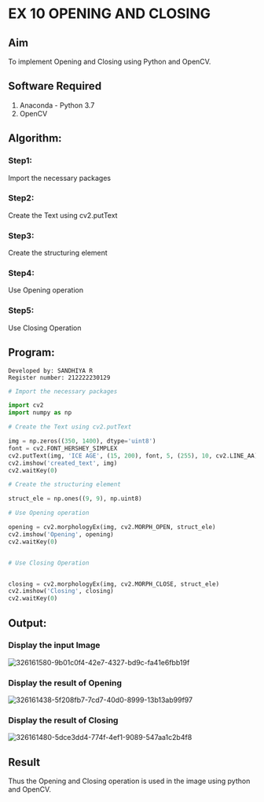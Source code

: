 # EX 10 OPENING AND CLOSING
## Aim
To implement Opening and Closing using Python and OpenCV.

## Software Required
1. Anaconda - Python 3.7
2. OpenCV
## Algorithm:
### Step1:
Import the necessary packages
### Step2:
Create the Text using cv2.putText

### Step3:
Create the structuring element

### Step4:
Use Opening operation

### Step5:
Use Closing Operation
## Program:
```
Developed by: SANDHIYA R
Register number: 212222230129
```
``` Python
# Import the necessary packages

import cv2
import numpy as np

# Create the Text using cv2.putText

img = np.zeros((350, 1400), dtype='uint8')
font = cv2.FONT_HERSHEY_SIMPLEX
cv2.putText(img, 'ICE AGE', (15, 200), font, 5, (255), 10, cv2.LINE_AA)
cv2.imshow('created_text', img)
cv2.waitKey(0)

# Create the structuring element

struct_ele = np.ones((9, 9), np.uint8)

# Use Opening operation

opening = cv2.morphologyEx(img, cv2.MORPH_OPEN, struct_ele)
cv2.imshow('Opening', opening)
cv2.waitKey(0)


# Use Closing Operation


closing = cv2.morphologyEx(img, cv2.MORPH_CLOSE, struct_ele)
cv2.imshow('Closing', closing)
cv2.waitKey(0)


```
## Output:

### Display the input Image
![326161580-9b01c0f4-42e7-4327-bd9c-fa41e6fbb19f](https://github.com/SandhiyaR1/OPENING--AND-CLOSING/assets/113497571/d0ac4ccc-3137-4914-83d2-84454739fb97)

### Display the result of Opening
![326161438-5f208fb7-7cd7-40d0-8999-13b13ab99f97](https://github.com/SandhiyaR1/OPENING--AND-CLOSING/assets/113497571/e4fe9c99-7786-45f1-b761-c7d27dcc35bc)


### Display the result of Closing
![326161480-5dce3dd4-774f-4ef1-9089-547aa1c2b4f8](https://github.com/SandhiyaR1/OPENING--AND-CLOSING/assets/113497571/9ab59e34-4bb1-44bf-9fa9-2ae11e7bc903)


## Result
Thus the Opening and Closing operation is used in the image using python and OpenCV.
